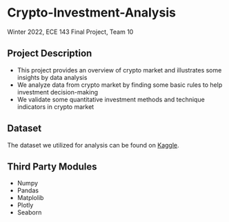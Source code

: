 # Crypto-Investment-Analysis
Winter 2022, ECE 143 Final Project, Team 10
## Project Description

+ This project provides an overview of crypto market and illustrates some insights by data analysis
+ We analyze data from crypto market by finding some basic rules to help investment decision-making
+ We validate some quantitative investment methods and technique indicators in crypto market

## Dataset

The dataset we utilized for analysis can be found on [Kaggle](https://www.kaggle.com/c/g-research-crypto-forecasting/data).

## Third Party Modules
+ Numpy
+ Pandas
+ Matplolib
+ Plotly
+ Seaborn
